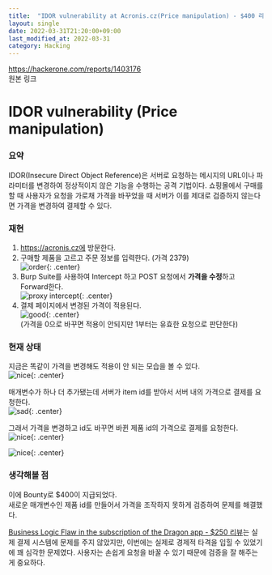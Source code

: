 ```yaml
---
title:  "IDOR vulnerability at Acronis.cz(Price manipulation) - $400 리뷰"
layout: single
date: 2022-03-31T21:20:00+09:00
last_modified_at: 2022-03-31
category: Hacking
---
```


<https://hackerone.com/reports/1403176>  
원본 링크

# IDOR vulnerability (Price manipulation)
### 요약
IDOR(Insecure Direct Object Reference)은 서버로 요청하는 메시지의 URL이나 파라미터를 변경하여 정상적이지 않은 기능을 수행하는 공격 기법이다. 쇼핑몰에서 구매를 할 때 사용자가 요청을 가로채 가격을 바꾸었을 때 서버가 이를 제대로 검증하지 않는다면 가격을 변경하여 결제할 수 있다.  

### 재현
1. https://acronis.cz에 방문한다.
2. 구매할 제품을 고르고 주문 정보를 입력한다. (가격 2379)  
![order](/assets/img/2022-03-31-1403176-IDOR-vulnerability-at-Acronis.cz-(Price-manipulation)/1.png){: .center}  
3. Burp Suite를 사용하여 Intercept 하고 POST 요청에서 **가격을 수정**하고 Forward한다.  
![proxy intercept](/assets/img/2022-03-31-1403176-IDOR-vulnerability-at-Acronis.cz-(Price-manipulation)/2.png){: .center}  
4. 결제 페이지에서 변경된 가격이 적용된다.  
![good](/assets/img/2022-03-31-1403176-IDOR-vulnerability-at-Acronis.cz-(Price-manipulation)/3.png){: .center}  
(가격을 0으로 바꾸면 적용이 안되지만 1부터는 유효한 요청으로 판단한다)
  
  
### 현재 상태
지금은 똑같이 가격을 변경해도 적용이 안 되는 모습을 볼 수 있다.  
![nice](/assets/img/2022-03-31-1403176-IDOR-vulnerability-at-Acronis.cz-(Price-manipulation)/4.png){: .center}  
  
매개변수가 하나 더 추가됐는데 서버가 item id를 받아서 서버 내의 가격으로 결제를 요청한다.  
![sad](/assets/img/2022-03-31-1403176-IDOR-vulnerability-at-Acronis.cz-(Price-manipulation)/5.png){: .center}  
  
그래서 가격을 변경하고 id도 바꾸면 바뀐 제품 id의 가격으로 결제를 요청한다.  
![nice](/assets/img/2022-03-31-1403176-IDOR-vulnerability-at-Acronis.cz-(Price-manipulation)/6.png){: .center}  
  
![nice](/assets/img/2022-03-31-1403176-IDOR-vulnerability-at-Acronis.cz-(Price-manipulation)/7.png){: .center}  




### 생각해볼 점
이에 Bounty로 $400이 지급되었다.  
새로운 매개변수인 제품 id를 만들어서 가격을 조작하지 못하게 검증하여 문제를 해결했다.  
  
[Business Logic Flaw in the subscription of the Dragon app - $250 리뷰](https://jaemin8852.github.io/hacking/1505189-Business-Logic-Flaw-in-the-subscription-of-the-Dragon-app/)는 실제 결제 시스템에 문제를 주지 않았지만, 이번에는 실제로 경제적 타격을 입힐 수 있었기에 꽤 심각한 문제였다. 사용자는 손쉽게 요청을 바꿀 수 있기 때문에 검증을 잘 해주는 게 중요하다.